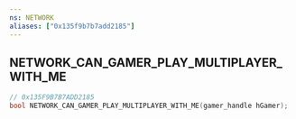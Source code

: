 ```yaml
---
ns: NETWORK
aliases: ["0x135f9b7b7add2185"]
---
```

## NETWORK_CAN_GAMER_PLAY_MULTIPLAYER_WITH_ME

```c
// 0x135F9B7B7ADD2185
bool NETWORK_CAN_GAMER_PLAY_MULTIPLAYER_WITH_ME(gamer_handle hGamer);
```
